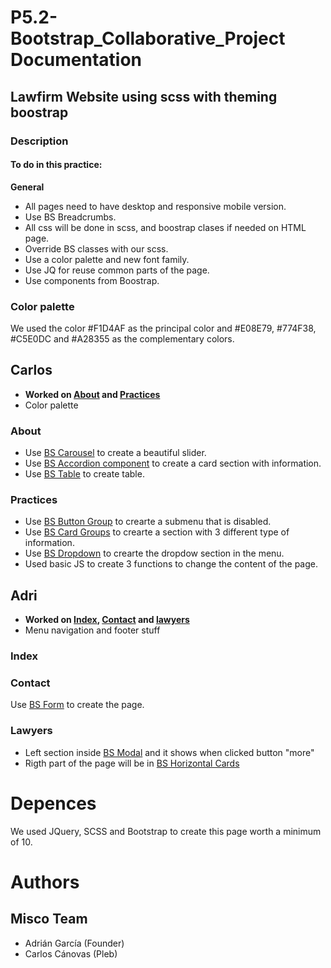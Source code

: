 # P5.2-Bootstrap_Collaborative_Project Documentation
## Lawfirm Website using scss with theming boostrap
### Description

#### To do in this practice:

**General**
* All pages need to have desktop and responsive mobile version.
* Use BS Breadcrumbs.
* All css will be done in scss, and boostrap clases if needed on HTML page.
* Override BS classes with our scss.
* Use a color palette and new font family.
* Use JQ for reuse common parts of the page.
* Use components from Boostrap.

### Color palette
We used the color #F1D4AF as the principal color and #E08E79, #774F38, #C5E0DC and #A28355 as the complementary colors.

## Carlos
* **Worked on [About](#about) and [Practices](#practices)**
* Color palette

### About
* Use [BS Carousel](https://getbootstrap.com/docs/4.3/components/carousel/ "BS Carousel") to create a beautiful slider.
* Use [BS Accordion component](https://getbootstrap.com/docs/4.3/components/collapse/ "BS Accordion component") to create a card section with information.
* Use [BS Table](https://getbootstrap.com/docs/4.3/content/tables/ "BS Table") to create table.

### Practices
* Use [BS Button Group](https://getbootstrap.com/docs/4.3/components/button-group/ "BS Button Group") to crearte a submenu that is disabled.
* Use [BS Card Groups](https://getbootstrap.com/docs/4.3/components/card/ "BS Card Groups") to crearte a section with 3 different type of information.
* Use [BS Dropdown](https://getbootstrap.com/docs/4.3/components/navs/#tabs-with-dropdowns "BS Dropdown") to crearte the dropdow section in the menu.
* Used basic JS to create 3 functions to change the content of the page.

## Adri
* **Worked on [Index](#index), [Contact](#contact) and [lawyers](#lawyers)**
* Menu navigation and footer stuff

### Index

### Contact
Use [BS Form](https://getbootstrap.com/docs/4.3/components/forms/ "BS Form") to create the page.

### Lawyers
* Left section  inside [BS Modal](https://getbootstrap.com/docs/4.3/components/modal/ "BS Modal") and it shows when clicked button "more"
* Rigth part of the page will be in [BS Horizontal Cards](https://getbootstrap.com/docs/4.3/components/card/#horizontal "Cards")

# Depences
We used JQuery, SCSS and Bootstrap to create this page worth a minimum of 10.

# Authors
## Misco Team
* Adrián García (Founder)
* Carlos Cánovas (Pleb)
